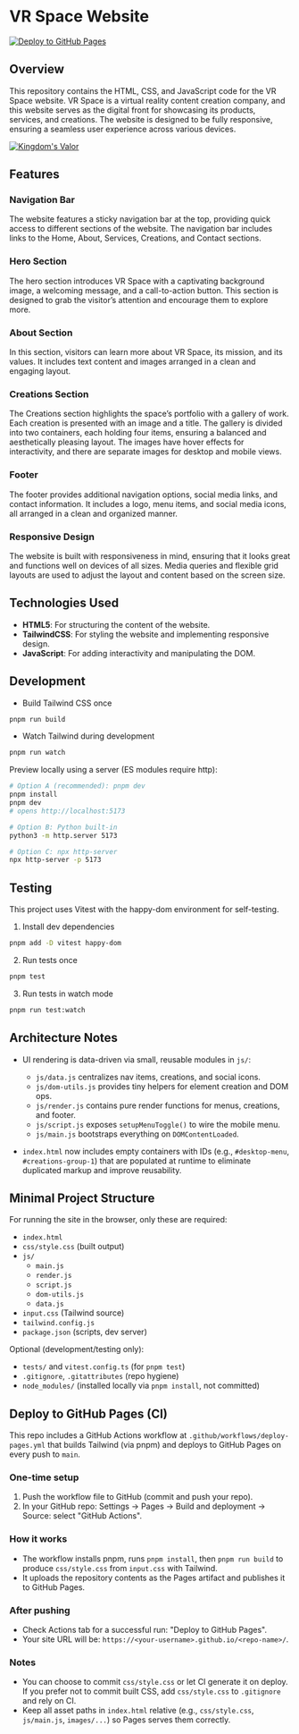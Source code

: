 # VR Space Website

[![Deploy to GitHub Pages](https://github.com/ChainsQueenEth/vrspace/actions/workflows/deploy-pages.yml/badge.svg?branch=main)](https://github.com/ChainsQueenEth/vrspace/actions/workflows/deploy-pages.yml)


## Overview

This repository contains the HTML, CSS, and JavaScript code for the VR Space website. VR Space is a virtual reality content creation company, and this website serves as the digital front for showcasing its products, services, and creations. The website is designed to be fully responsive, ensuring a seamless user experience across various devices.

[![Kingdom's Valor](https://github.com/WebDevVenus/vrspace/blob/main/images/desktop/webpage.png)](https://webdevvenus.github.io/vrspace/)

## Features

### Navigation Bar

The website features a sticky navigation bar at the top, providing quick access to different sections of the website. The navigation bar includes links to the Home, About, Services, Creations, and Contact sections.

### Hero Section

The hero section introduces VR Space with a captivating background image, a welcoming message, and a call-to-action button. This section is designed to grab the visitor’s attention and encourage them to explore more.

### About Section

In this section, visitors can learn more about VR Space, its mission, and its values. It includes text content and images arranged in a clean and engaging layout.

### Creations Section

The Creations section highlights the space’s portfolio with a gallery of work. Each creation is presented with an image and a title. The gallery is divided into two containers, each holding four items, ensuring a balanced and aesthetically pleasing layout. The images have hover effects for interactivity, and there are separate images for desktop and mobile views.

### Footer

The footer provides additional navigation options, social media links, and contact information. It includes a logo, menu items, and social media icons, all arranged in a clean and organized manner.

### Responsive Design

The website is built with responsiveness in mind, ensuring that it looks great and functions well on devices of all sizes. Media queries and flexible grid layouts are used to adjust the layout and content based on the screen size.

## Technologies Used

- **HTML5**: For structuring the content of the website.
- **TailwindCSS**: For styling the website and implementing responsive design.
- **JavaScript**: For adding interactivity and manipulating the DOM.

## Development

- Build Tailwind CSS once

```sh
pnpm run build
```

- Watch Tailwind during development

```sh
pnpm run watch
```

Preview locally using a server (ES modules require http):

```sh
# Option A (recommended): pnpm dev
pnpm install
pnpm dev
# opens http://localhost:5173

# Option B: Python built-in
python3 -m http.server 5173

# Option C: npx http-server
npx http-server -p 5173
```

## Testing

This project uses Vitest with the happy-dom environment for self-testing.

1) Install dev dependencies

```sh
pnpm add -D vitest happy-dom
```

2) Run tests once

```sh
pnpm test
```

3) Run tests in watch mode

```sh
pnpm run test:watch
```

## Architecture Notes

- UI rendering is data-driven via small, reusable modules in `js/`:
  - `js/data.js` centralizes nav items, creations, and social icons.
  - `js/dom-utils.js` provides tiny helpers for element creation and DOM ops.
  - `js/render.js` contains pure render functions for menus, creations, and footer.
  - `js/script.js` exposes `setupMenuToggle()` to wire the mobile menu.
  - `js/main.js` bootstraps everything on `DOMContentLoaded`.

- `index.html` now includes empty containers with IDs (e.g., `#desktop-menu`, `#creations-group-1`) that are populated at runtime to eliminate duplicated markup and improve reusability.


## Minimal Project Structure

For running the site in the browser, only these are required:

- `index.html`
- `css/style.css` (built output)
- `js/`
  - `main.js`
  - `render.js`
  - `script.js`
  - `dom-utils.js`
  - `data.js`
- `input.css` (Tailwind source)
- `tailwind.config.js`
- `package.json` (scripts, dev server)

Optional (development/testing only):

- `tests/` and `vitest.config.ts` (for `pnpm test`)
- `.gitignore`, `.gitattributes` (repo hygiene)
- `node_modules/` (installed locally via `pnpm install`, not committed)


## Deploy to GitHub Pages (CI)

This repo includes a GitHub Actions workflow at `.github/workflows/deploy-pages.yml` that builds Tailwind (via pnpm) and deploys to GitHub Pages on every push to `main`.

### One-time setup

1. Push the workflow file to GitHub (commit and push your repo).
2. In your GitHub repo: Settings → Pages → Build and deployment → Source: select "GitHub Actions".

### How it works

- The workflow installs pnpm, runs `pnpm install`, then `pnpm run build` to produce `css/style.css` from `input.css` with Tailwind.
- It uploads the repository contents as the Pages artifact and publishes it to GitHub Pages.

### After pushing

- Check Actions tab for a successful run: "Deploy to GitHub Pages".
- Your site URL will be: `https://<your-username>.github.io/<repo-name>/`.

### Notes

- You can choose to commit `css/style.css` or let CI generate it on deploy. If you prefer not to commit built CSS, add `css/style.css` to `.gitignore` and rely on CI.
- Keep all asset paths in `index.html` relative (e.g., `css/style.css`, `js/main.js`, `images/...`) so Pages serves them correctly.
